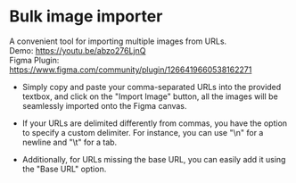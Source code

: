 # Bulk image importer
A convenient tool for importing multiple images from URLs. <br>
Demo: https://youtu.be/abzo276LjnQ <br>
Figma Plugin: https://www.figma.com/community/plugin/1266419660538162271

- Simply copy and paste your comma-separated URLs into the provided textbox, and click on the "Import Image" button, all the images will be seamlessly imported onto the Figma canvas.

- If your URLs are delimited differently from commas, you have the option to specify a custom delimiter. For instance, you can use "\n" for a newline and "\t" for a tab.

- Additionally, for URLs missing the base URL, you can easily add it using the "Base URL" option.

